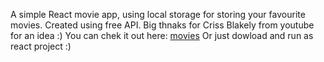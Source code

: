 A simple React movie app, using local storage for storing your favourite movies. 
Created using free API. Big thnaks for Criss Blakely from youtube for an idea :)
You can chek it out here: [movies](https://movies-app-free.netlify.app/ ) 
Or just dowload and run as react project :) 
